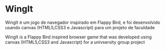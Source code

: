 # WingIt
WingIt é um jogo de navegador inspirado em Flappy Bird, e foi desenvolvido usando canvas (HTML5,CSS3 e Javascript) para um projeto de faculdade


WingIt is a Flappy Bird inspired browser game that was developed using canvas (HTML5,CSS3 and Javascript) for a univsersity group project
